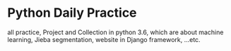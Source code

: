 # Python Daily Practice
all practice, Project and Collection in python 3.6, which are about machine learning, Jieba segmentation, website in Django framework, ...etc.
